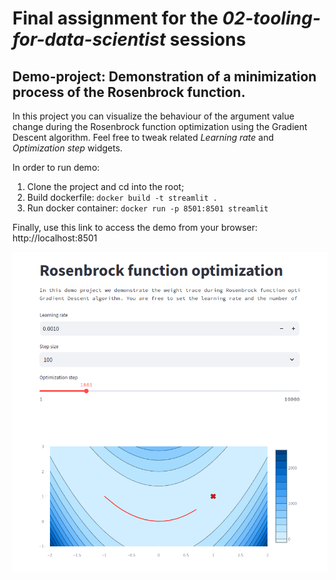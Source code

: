 # Final assignment for the *02-tooling-for-data-scientist* sessions

## Demo-project: Demonstration of a minimization process of the Rosenbrock function.
In this project you can visualize the behaviour of the argument value change during the Rosenbrock function optimization
using the Gradient Descent algorithm.
Feel free to tweak related *Learning rate* and *Optimization step* widgets.

In order to run demo:
1) Clone the project and cd into the root;
2) Build dockerfile: ```docker build -t streamlit .```
3) Run docker container: ```docker run -p 8501:8501 streamlit```

Finally, use this link to access the demo from your browser: http://localhost:8501

![img.png](resources/img.png)
